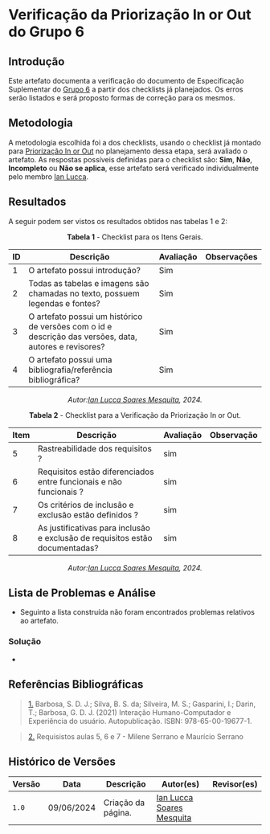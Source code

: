 # Verificação da Priorização In or Out do Grupo 6

## Introdução

Este artefato documenta a verificação do documento de Especificação Suplementar do [Grupo 6](https://requisitos-de-software.github.io/2024.1-Firefox/) a partir dos checklists já planejados. Os erros serão listados e será proposto formas de correção para os mesmos.


## Metodologia

A metodologia escolhida foi a dos checklists, usando o checklist já montado para [Priorização In or Out](docs/Verificacao/entrega2/planejamento_entr_2.m) no planejamento dessa etapa, será avaliado o artefato. As respostas possíveis definidas para o checklist são:
**Sim**, **Não**, **Incompleto** ou **Não se aplica**, esse artefato será verificado individualmente pelo membro  [Ian Lucca](https://github.com/IanLucca12).



## Resultados

A seguir podem ser vistos os resultados obtidos nas tabelas 1 e 2: 

<center>

**Tabela 1** - Checklist para os Itens Gerais.

| ID  | Descrição                                                                                              | Avaliação | Observações |
| --- | ------------------------------------------------------------------------------------------------------ | --------- | ----------- |
| 1   | O artefato possui introdução?                                                                          |   Sim        |             |
| 2   | Todas as tabelas e imagens são chamadas no texto, possuem legendas e fontes?                                      |  Sim         |             |
| 3   | O artefato possui um histórico de versões com o id e descrição das versões, data, autores e revisores? |   Sim        |             |
| 4   |     O artefato possui uma bibliografia/referência bibliográfica?                            |   Sim        |             |

_Autor:[Ian Lucca Soares Mesquita](https://github.com/IanLucca12), 2024._


</center>


<center>
  
**Tabela 2** - Checklist para a Verificação da Priorização In or Out.

| Item   | Descrição                                                                                                                         | Avaliação  | Observação |
| ----- | --------------------------------------------------------------------------------------------------------------------------------- | --------- | ---------- |
| 5 |           Rastreabilidade dos requisitos ?                                             |                  sim              |
| 6 |           Requisitos estão diferenciados entre funcionais e não funcionais ?                                               | sim          |          |            |
| 7 |                Os critérios de inclusão e exclusão estão definidos ?                                           |    sim      |            |
| 8 |        As justificativas para inclusão e exclusão de requisitos estão documentadas?  |sim||                

_Autor:[Ian Lucca Soares Mesquita](https://github.com/IanLucca12), 2024._


</center>




## Lista de Problemas e Análise 

- Seguinto a lista construída não foram encontrados problemas relativos ao artefato.

### Solução

- 



## Referências Bibliográficas

> <a id="FTF1Ref" href="#FTF1">1.</a>  Barbosa, S. D. J.; Silva, B. S. da; Silveira, M. S.; Gasparini, I.; Darin, T.; Barbosa, G. D. J. (2021)
Interação Humano-Computador e Experiência do usuário. Autopublicação. ISBN: 978-65-00-19677-1.

> <a id="FTF2Ref" href="#FTF2">2.</a> Requisistos aulas 5, 6 e 7 - Milene Serrano e Maurício Serrano


## Histórico de Versões

| Versão | Data       | Descrição                                   | Autor(es)                                        | Revisor(es)                                      |
| ------ | ---------- | ------------------------------------------- | ------------------------------------------------ | ------------------------------------------------ |
| `1.0`  | 09/06/2024 | Criação da página.                          | [Ian Lucca Soares Mesquita](https://github.com/IanLucca12) ||
